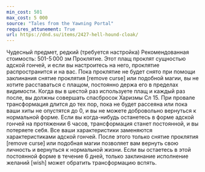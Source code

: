 ```yaml
---
min_cost: 501
max_cost: 5 000
source: "Tales from the Yawning Portal"
requires_attunement: True
url: https://dnd.su/items/2427-hell-hound-cloak/
---
```


Чудесный предмет, редкий (требуется настройка)
Рекомендованная стоимость: 501-5 000 зм
Проклятие. Этот плащ проклят сущностью адской гончей, и если вы настроитесь на него, проклятие распространится и на вас. Пока проклятие не будет снято при помощи заклинания снятие проклятия [remove curse] или подобной магии, вы не хотите расставаться с плащом, постоянно держа его в пределах видимости.
Когда вы в шестой раз используете плащ и каждый раз после, вы должны совершать спасбросок Харизмы Сл 15. При провале трансформация длится до тех пор, пока не будет рассеяна или пока ваши хиты не опустятся до 0, и вы не можете добровольно вернуться к нормальной форме.
Если вы когда-нибудь останетесь в форме адской гончей на протяжении 6 часов, трансформация станет постоянной, и вы потеряете себя. Все ваши характеристики заменяются характеристиками адской гончей. После этого только снятие проклятия [remove curse] или подобная магии позволяет вам вернуть свою личность и вернуться к нормальной жизни. Если вы остаетесь в этой постоянной форме в течение 6 дней, только заклинание исполнение желаний [wish] может обратить трансформацию вспять.